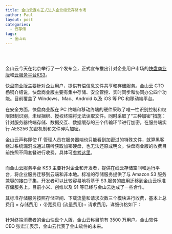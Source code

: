 ```yaml
---
title: 金山云宣布正式进入企业级云存储市场
author: Paul
layout: post
categories:
  - 云存储
tags:
  - 金山云
---
```


&nbsp;

<p style="text-align: center;">

  <img src="http://img.hz.mk/2013-0103/ksyun01.png" alt="" />

</p>

金山云今天在北京举行了一个发布会，正式宣布推出针对企业用户市场的<a href="http://e.kuaipan.cn/" target="_blank">快盘商业版</a>和<a href="http://www.ksyun.com/CloudServices" target="_blank">云服务平台KS3</a>。

快盘商业版主要针对企业用户，提供有偿信息文件共享和存储服务。金山云 CTO 杨钢介绍说，快盘商业版主要有集中存储、安全管控、实时同步和协同办公四个功能。目前覆盖了 Windows、Mac、Android 以及 iOS 等 PC 和移动端平台。

在安全方面，快盘商业版在 PC 终端和移动终端的硬件采取了唯一性识别控制和权限限制识别，未经捆绑、授权终端将无法读取文件。同时采取了&ldquo;三种加密&rdquo;措施：针对服务器终端存储、数据交互、数据缓存的三个传输环节进行加密，在服务端实行 AES256 加密机制和文件碎片加密。

金山云声称即使 IT 管理人员在服务器端也只能看到加密过的特殊文件，就算黑客绕过系统漏洞或通过窃听获取加密硬盘，也无法还原成明文。快盘商业版的收费目前按照不同套餐进行收费，具体可<a href="http://e.kuaipan.cn/buy.html" target="_blank">参考这里</a>。

<img style="display: block; margin-left: auto; margin-right: auto;" src="http://img.hz.mk/2013-0103/ksyun02.png" alt="" />  

而金山云服务平台 KS3 主要针对企业和开发者，提供在线云存储空间和运行平台，将企业服务迁移到云端和非本地。标准的存储服务提供了与 Amazon S3 服务兼容的接口子集，开发者可以比较容易地将基于 S3 服务的应用迁移到金山云标准存储服务上。目前小米、创维以及 91 等已经与金山云达成了一些合作。

其标准存储服务按照存储空间、下载流量和请求次数三个模块进行收费，基本上总费用 = 存储费用 + 带宽费用 (流量费用)+ 请求费用，详细价格如下：  

<img style="display: block; margin-left: auto; margin-right: auto;" src="http://img.hz.mk/2013-0103/ksyun03.png" alt="" />

针对终端消费者的金山快盘个人版，金山云称目前有 3500 万用户。金山软件 CEO 张宏江表示，金山云代表了金山软件的未来。